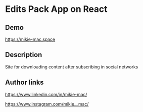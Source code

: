 # Edits Pack App on React

## Demo

https://mikie-mac.space

## Description

Site for downloading content after subscribing in social networks

## Author links

https://www.linkedin.com/in/mikie-mac/

https://www.instagram.com/mikie__mac/
